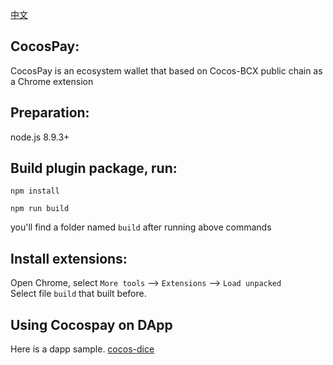   [中文](https://github.com/CocosBCX/CocosPay/blob/master/README_cn.md)

## CocosPay:

CocosPay is an ecosystem wallet that based on Cocos-BCX public chain as a Chrome extension

## Preparation:
node.js 8.9.3+


## Build plugin package, run: 

```
npm install
```

```
npm run build
```

you'll find a folder named `build` after running above commands

## Install extensions:
Open Chrome, select `More tools` --> `Extensions` --> `Load unpacked`  
Select file `build` that built before.


## Using Cocospay on DApp

Here is a dapp sample. [cocos-dice](https://github.com/CocosBCX/cocos-dice) 

